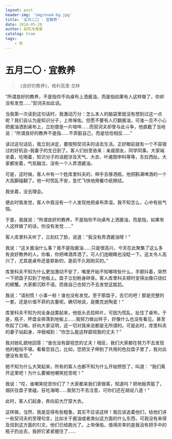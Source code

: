 ```yaml
---
layout: post
header-img: 'img/oneA-bg.jpg'
title: '五月二〇 · 宜教养'
date: 2018-05-20
author: 如花与食客
catalog: true
tags:
    - 旼
---
```


# 五月二〇 · 宜教养
> 《良好的教养》，格利高里·戈林

“所谓良好的教养，不是指你不向桌布上洒酱油，而是指如果有人这样做了，你却没有发觉……”契诃夫如此说。

当我第一次读到这句话时，我激动万分：怎么本人的脑袋里就没有想到过这一点呢？我们自认为是知识分子，上帝保佑，但愿不要有人打翻酱油，可谁一旦不小心把酱油洒到桌布上，立刻便是一片喧哗……而契诃夫却曾与此斗争，他直截了当地说：“所谓良好的教养不是指……不弄脏自己，而是恰恰相反……”

读过这句话后，我立刻决定，要按照契诃夫的话去生活。正好眼前就有一个不容错过的好机会–我妻子的生日到了。客人们纷至沓来：亲戚朋友，同学同事。大家端坐着，吃喝着，知识分子的话题涉及天气、大衣、叶甫图申科等等，东拉西扯。大家都坐着，气氛融洽，没有一个人弄洒酱油。

可是，这时候，客人中有一个姓库里科夫的，伸手去够洒瓶，他把斟满啤酒的一个大高脚碰翻了。他一时慌乱不安，急忙飞快地用餐巾纸擦拭。

我坐着，没去理会。

便此时我发觉，客人中竟没有一个人发现他把桌布弄湿。我不知怎么，心中有些气恼。

于是，我就说：“所谓良好的教养，不是指你不向桌布上洒酱油，而是指，如果有人这样做了的话，你没有发觉……”

客人库里科夫听了，立刻红了脸，说道：“我没有弄洒酱油呀！”

我说：“这关酱油什么事？我不是指酱油……只是很高兴，今天在此聚集了这么多有良好教养的人。你看，你把啤酒弄洒了。可人们连眼睛也没眨一下。这太令人高兴了，尤其是桌布还是崭新的，是前不久刚刚买的。”

库里科夫不知为什么更加激动不安了，嘴里开始不知嘟哝些什么，手颤抖着，突然一下把盘子扣到了地板上。盘子立刻粉身碎骨。客人库里科夫顿时变得出像只烧红的螃蟹。大家都沉默不语。而我自己也努力不去发觉这尴尬。

我说：“请别慌！小事一桩！谁也没有发觉。至于那盘子，去它的吧！那是完整的一套，还是价值不菲的古董呢。确切地说，是撒克逊陶瓷！”

库里科夫不知为何全身战栗起来，他低头去拾碎片，可因为慌乱，扯住了桌布。于是，瓶子、杯盘全摔落到地板上……我努力做出样子，好像什么也没有看见。甚至吹起了口哨，好向大家证明，这一切对我来说都是无所谓的。可是此时，库里科夫的妻子站起身，冲我喊到：”你怎么能这样鄙视我的丈夫？”

我对她礼貌地回答：“谁也没有鄙视您的丈夫！相反，我们大家都在努力不去发现他的粗俗不堪。看看您自己，比如，您把叉子伸到了共用的色拉盘子里了，我对此便没有发现。”

她不知为什么大哭起来，所有的客人也都不知为什么开始愤怒了，叫道： “我们离开这里吧！为什么要被他嘲笑挖苦呢！”

我说：“哎，谁嘲笑挖苦你们了？大家都来我们家做客，知道吗？把地板弄脏了，烟灰往盘子里磕，狂吃海喝……我努力不去注意，可你们还在胡说八道！”

此时，客人们起身，奔向前大厅穿大衣。

这样做，当然，我是显得有些粗鲁。其实不应该这样！我应该追着他们，给他们讲一些契诃夫的至理句言，比如关于酱油或者类似这方面的什么东西，可我没有来得及找到这方面的引文，他们已经跑光了。上帝保佑，值得庆幸的是我没有把手中的瓶子扔出去，我把它紧紧握住了……